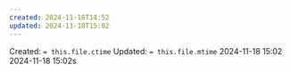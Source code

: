 ```yaml
---
created: 2024-11-18T14:52
updated: 2024-11-18T15:02
---
```

Created:  `= this.file.ctime`
Updated: `= this.file.mtime`
2024-11-18 15:02
2024-11-18 15:02s